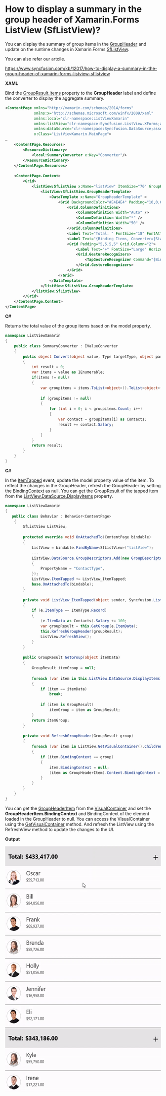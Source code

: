 # How to display a summary in the group header of Xamarin.Forms ListView (SfListView)?

You can display the summary of group items in the [GroupHeader](https://help.syncfusion.com/cr/xamarin/Syncfusion.ListView.XForms.GroupHeaderItem.html) and update on the runtime changes in Xamarin.Forms [SfListView](https://help.syncfusion.com/xamarin/listview/overview).

You can also refer our artcile.

https://www.syncfusion.com/kb/12017/how-to-display-a-summary-in-the-group-header-of-xamarin-forms-listview-sflistview

**XAML**

Bind the [GroupResult.Items](https://help.syncfusion.com/cr/xamarin/Syncfusion.DataSource.Extensions.GroupResult.html#Syncfusion_DataSource_Extensions_GroupResult_Items) property to the **GroupHeader** label and define the converter to display the aggregate summary.
``` xml
<ContentPage xmlns="http://xamarin.com/schemas/2014/forms"
             xmlns:x="http://schemas.microsoft.com/winfx/2009/xaml"
             xmlns:local="clr-namespace:ListViewXamarin"
             xmlns:listView="clr-namespace:Syncfusion.ListView.XForms;assembly=Syncfusion.SfListView.XForms"
             xmlns:dataSource="clr-namespace:Syncfusion.DataSource;assembly=Syncfusion.DataSource.Portable"
             x:Class="ListViewXamarin.MainPage">
…
    <ContentPage.Resources>
        <ResourceDictionary>
            <local:SummaryConverter x:Key="Converter"/>
        </ResourceDictionary>
    </ContentPage.Resources>
    
    <ContentPage.Content>
        <Grid>
            <listView:SfListView x:Name="listView" ItemSize="70" GroupHeaderSize="60" ItemsSource="{Binding ContactsInfo}" ItemSpacing="0,0,5,0"> 
                <listView:SfListView.GroupHeaderTemplate>
                    <DataTemplate x:Name="GroupHeaderTemplate" >
                        <Grid BackgroundColor="#E4E4E4" Padding="10,0,0,0">
                            <Grid.ColumnDefinitions>
                                <ColumnDefinition Width="Auto" />
                                <ColumnDefinition Width="*" />
                                <ColumnDefinition Width="50" />
                            </Grid.ColumnDefinitions>
                            <Label Text="Total: " FontSize="18" FontAttributes="Bold" VerticalOptions="Center"/>
                            <Label Text="{Binding Items, Converter={StaticResource Converter},StringFormat='{0:C2}'}" Grid.Column="1" FontSize="18"  FontAttributes="Bold" VerticalOptions="Center" HorizontalOptions="Start" Margin="0,0,0,0" />
                            <Grid Padding="5,5,5,5" Grid.Column="2">
                                <Label Text="+" FontSize="Large" HorizontalOptions="End" VerticalOptions="CenterAndExpand"/>
                                <Grid.GestureRecognizers>
                                    <TapGestureRecognizer Command="{Binding Path=BindingContext.AddItemCommand, Source={x:Reference listView}}" CommandParameter="{Binding .}"/>
                                </Grid.GestureRecognizers>
                            </Grid>
                        </Grid>
                    </DataTemplate>
                </listView:SfListView.GroupHeaderTemplate>
            </listView:SfListView>
        </Grid>
    </ContentPage.Content>
</ContentPage>
```
**C#**

Returns the total value of the group items based on the model property.
```c#
namespace ListViewXamarin
{
    public class SummaryConverter : IValueConverter
    {
        public object Convert(object value, Type targetType, object parameter, CultureInfo culture)
        {
            int result = 0;
            var items = value as IEnumerable;
            if(items != null)
            {
                var groupitems = items.ToList<object>().ToList<object>();
 
                if (groupitems != null)
                {
                    for (int i = 0; i < groupitems.Count; i++)
                    {
                        var contact = groupitems[i] as Contacts;
                        result += contact.Salary;
                    }
                }
            }
            return result;
        }
    }
}
```
**C#**

In the [ItemTapped](https://help.syncfusion.com/cr/xamarin/Syncfusion.ListView.XForms.SfListView.html#Syncfusion_ListView_XForms_SfListView_ItemTapped) event, update the model property value of the item. To reflect the changes in the GroupHeader, refresh the GroupHeader by setting the [BindingContext](https://docs.microsoft.com/en-us/dotnet/api/xamarin.forms.bindableobject.bindingcontext?view=xamarin-forms) as null. You can get the GroupResult of the tapped item from the [ListView.DataSource.DisplayItems](https://help.syncfusion.com/cr/xamarin/Syncfusion.DataSource.DataSource.html#Syncfusion_DataSource_DataSource_DisplayItems) property.
``` c#
namespace ListViewXamarin
{
   public class Behavior : Behavior<ContentPage>
    {
        SfListView ListView;
 
        protected override void OnAttachedTo(ContentPage bindable)
        {
            ListView = bindable.FindByName<SfListView>("listView");
            ...
            ListView.DataSource.GroupDescriptors.Add(new GroupDescriptor()
            {
                PropertyName = "ContactType",
            });
            ListView.ItemTapped += ListView_ItemTapped;
            base.OnAttachedTo(bindable);
        }
 
        private void ListView_ItemTapped(object sender, Syncfusion.ListView.XForms.ItemTappedEventArgs e)
        {
            if (e.ItemType == ItemType.Record)
            {
                (e.ItemData as Contacts).Salary += 100;
                var groupResult = this.GetGroup(e.ItemData);
                this.RefreshGroupHeader(groupResult);
                ListView.RefreshView();
            }
        } 
 
        public GroupResult GetGroup(object itemData)
        {
            GroupResult itemGroup = null;
 
            foreach (var item in this.ListView.DataSource.DisplayItems)
            {
                if (item == itemData)
                    break;
 
                if (item is GroupResult)
                    itemGroup = item as GroupResult;
            }
            return itemGroup;
        }
 
        private void RefreshGroupHeader(GroupResult group)
        {
            foreach (var item in ListView.GetVisualContainer().Children)
            {
                if (item.BindingContext == group)
                {
                    item.BindingContext = null;
                    (item as GroupHeaderItem).Content.BindingContext = null;
                }
            }
        }
    }
}
```
You can get the [GroupHeaderItem](https://help.syncfusion.com/cr/xamarin/Syncfusion.ListView.XForms.GroupHeaderItem.html) from the [VisualContainer](https://help.syncfusion.com/cr/xamarin/Syncfusion.ListView.XForms.VisualContainer.html) and set the **GroupHeaderItem.BindingContext** and BindingContext of the element loaded in the GroupHeader to null. You can access the VisualContainer using the [GetVisualContainer](https://help.syncfusion.com/cr/xamarin/Syncfusion.ListView.XForms.Control.Helpers.SfListViewHelper.html#Syncfusion_ListView_XForms_Control_Helpers_SfListViewHelper_GetVisualContainer_Syncfusion_ListView_XForms_SfListView_) method. And refresh the ListView using the RefreshView method to update the changes to the UI.

**Output**

![GroupHeaderSummary](https://github.com/SyncfusionExamples/display-summary-group-header-listview-xamarin/blob/main/ScreenShots/GroupHeaderSummary.gif)
